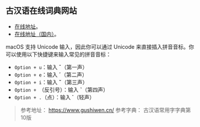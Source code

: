 ## 古汉语在线词典网站

- [在线地址](https://eveningwater.github.io/ancient-chinese-website/)。
- [在线地址（国内）](https://www.eveningwater.com/ancient-chinese-website/)。

macOS 支持 Unicode 输入，因此你可以通过 Unicode 来直接插入拼音音标。你可以使用以下快捷键来输入常见的拼音音标：

- `Option + u`：输入 **ˉ**（第一声）
- `Option + e`：输入 **ˊ**（第二声）
- `Option + i`：输入 **ˇ**（第三声）
- `Option + `（反引号）：输入 **ˋ**（第四声）
- `Option + .`（点）：输入 **˙**（轻声）

> 参考地址： https://www.gushiwen.cn/
> 参考字典： 古汉语常用字字典第10版
